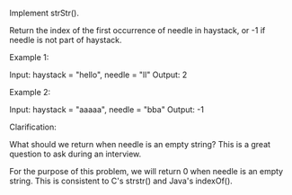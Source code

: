 Implement strStr().

Return the index of the first occurrence of needle in haystack, or -1 if needle is not part of haystack.

Example 1:


Input: haystack = &quot;hello&quot;, needle = &quot;ll&quot;
Output: 2


Example 2:


Input: haystack = &quot;aaaaa&quot;, needle = &quot;bba&quot;
Output: -1


Clarification:

What should we return when needle is an empty string? This is a great question to ask during an interview.

For the purpose of this problem, we will return 0 when needle is an empty string. This is consistent to C&#39;s&nbsp;strstr() and Java&#39;s&nbsp;indexOf().

